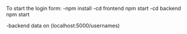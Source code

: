 To start the login form:
-npm install
-cd frontend
npm start
-cd backend
npm start

-backend data on (localhost:5000/usernames)

